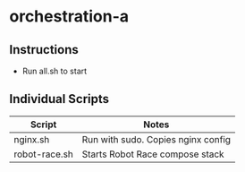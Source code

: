 # orchestration-a

## Instructions

- Run all.sh to start

## Individual Scripts

| Script        | Notes                              |
| ------------- | ---------------------------------- |
| nginx.sh      | Run with sudo. Copies nginx config |
| robot-race.sh | Starts Robot Race compose stack    |
